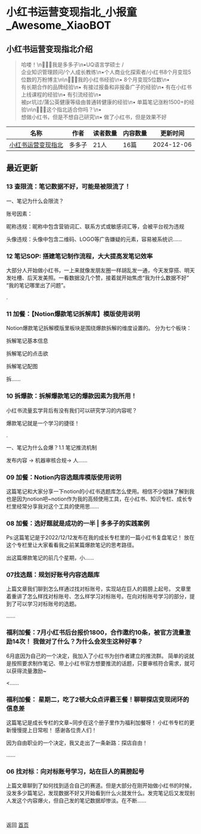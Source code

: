 # 小红书运营变现指北_小报童_Awesome_XiaoBOT

## 小红书运营变现指北介绍
> 哈喽！\n🧚🏻‍♀️我是多多子\n▪︎UQ语言学硕士 /  
企业知识管理顾问/个人成长教练\n▪︎个人商业化探索者/小红书8个月变现5位数的万粉博主\n\n🤹🏻‍♀️我的小红书经验\n▪︎ 8个月变现5位数\n▪︎  
有长期合作的品牌经验\n▪︎ 有接过报备和非报备广子的经验\n▪︎ 有在小红书上线课程的经验\n▪︎ 有引流经验\n▪︎  
被pr坑过/蒲公英健康等级由普通转健康的经验\n▪︎ 单篇笔记涨粉1500+的经验\n\n🤹🏻‍♀️这个指北适合你吗？\n▪︎  
想做小红书，但是不想自己研究\n▪︎ 做了小红书，但是效果不好  
  


|名称|作者|读者数量|内容数量|更新时间|
|---|---|---|---|---|
|[小红书运营变现指北](https://xiaobot.net/p/doris_red6688?refer=0b133df9-27dc-423b-8101-639049001c13)|多多子|21人|16篇|2024-12-06|

## 最近更新
### 13 查限流：笔记数据不好，可能是被限流了！

一、笔记为什么会限流？

账号因素：

昵称违规：昵称中包含营销词汇、联系方式或敏感词汇等，会被平台视为违规

头像违规：头像中包含二维码、LOGO等广告嫌疑的元素，容易被系统识......

### 12 笔记SOP: 搭建笔记制作流程，大大提高发笔记效率

大部分人开始做小红书，一上来就像发朋友圈一样胡乱发一通，今天发穿搭、明天发吐槽、后天发美照。一看数据没几个赞，接着就开始焦虑“我为什么数据不好”
“我的笔记哪里出了问题”。

.

### 11 加餐：【Notion爆款笔记拆解库】模版使用说明

Notion爆款笔记拆解模版里板块是围绕爆款拆解的维度设置的。 分为七个板块：

拆解笔记基本信息

拆解笔记的点击欲

拆解笔记配图

拆......

### 10 拆爆款：拆解爆款笔记的爆款因素为我所用！

小红书流量玄学背后有没有我们可以研究学习的内容呢？

爆款笔记就是一个学习的捷径！

.

一、笔记为什么会爆？1.1 笔记推流机制

发布内容 → 机器审核合规→ 人......

### 09 加餐：Notion内容选题库模版使用说明

这篇笔记和大家分享一下notion的小红书选题库怎么使用。相信不少姐妹了解到我也是因为notion吧~notion作为我的高频使用工具，在小红书、知识专栏、成长专栏里经常分享我对这个工具的使用思......

### 08 加餐：选好题就是成功的一半 | 多多子的实践案例

Ps:这篇笔记是于2022/12/12发布在我的成长专栏里的一篇小红书复盘笔记！ 放在这个专栏里让大家看看我之前某篇爆款笔记的思考路径。

出这篇爆款笔记的前几个星期，小......

### 07找选题：规划好账号内容选题库

上篇文章我们聊到怎么样通过找对标账号，实现站在巨人的肩膀上起号。
文章里着重讲了怎么样找对标账号、怎么样学习对标账号。在向对标账号学习的部分，提到了可以学习对标账号的选题。

......

### 福利加餐：7月小红书后台报价1800，合作邀约10条，被官方流量激励14次！ 我做对了什么？为什么会发生这种好事？

6月底因为自己的一个决定，我加入了小红书为创作者建立的推流群。
简单的说就是按照要求制作笔记、带上小红书官方想要推流的话题，只要审核符合需求，就可以获得流量激励~

<......

### 福利加餐： 星期二，吃了2顿大众点评霸王餐！聊聊探店变现闭环的信息差

这篇笔记是成长专栏的文章~同步在这个册子里作为福利加餐呀！ 小红书专栏的更新慢慢提上日常啦！ 感谢各位贵人们！

因为自由职业的一个决定，我又走出了一条新路：探店自由！

......

### 06 找对标：向对标账号学习，站在巨人的肩膀起号

上篇文章聊到了如何找到适合自己的赛道。但是大部分在刚开始做小红书的时候，没发多少篇笔记，发现数据不好又开始看到什么火就发什么。发完笔记后又发现别人发这个内容爆火，但自己发的笔记数据却惨淡。在不断......


<a href="https://github.com/Reno9527/awesome-xiaobot" style="color: white; text-decoration: none;">awesome-xiaobot</a>

返回 [首页](../README.md)
